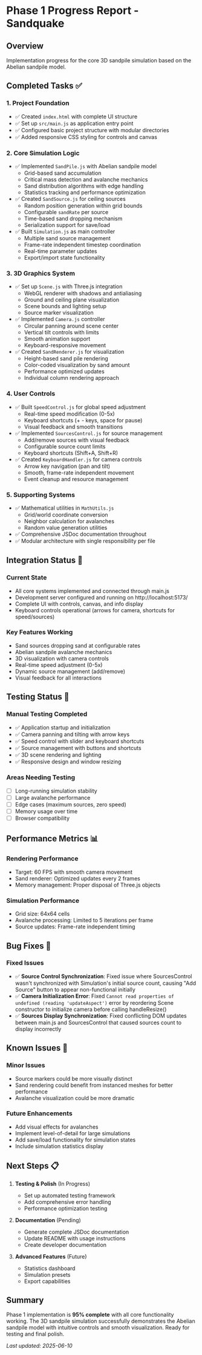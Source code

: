 # Phase 1 Progress Report - Sandquake

## Overview
Implementation progress for the core 3D sandpile simulation based on the Abelian sandpile model.

## Completed Tasks ✅

### 1. Project Foundation
- ✅ Created `index.html` with complete UI structure
- ✅ Set up `src/main.js` as application entry point  
- ✅ Configured basic project structure with modular directories
- ✅ Added responsive CSS styling for controls and canvas

### 2. Core Simulation Logic
- ✅ Implemented `SandPile.js` with Abelian sandpile model
  - Grid-based sand accumulation
  - Critical mass detection and avalanche mechanics
  - Sand distribution algorithms with edge handling
  - Statistics tracking and performance optimization
- ✅ Created `SandSource.js` for ceiling sources
  - Random position generation within grid bounds
  - Configurable `sandRate` per source
  - Time-based sand dropping mechanism
  - Serialization support for save/load
- ✅ Built `Simulation.js` as main controller
  - Multiple sand source management
  - Frame-rate independent timestep coordination
  - Real-time parameter updates
  - Export/import state functionality

### 3. 3D Graphics System
- ✅ Set up `Scene.js` with Three.js integration
  - WebGL renderer with shadows and antialiasing
  - Ground and ceiling plane visualization
  - Scene bounds and lighting setup
  - Source marker visualization
- ✅ Implemented `Camera.js` controller
  - Circular panning around scene center
  - Vertical tilt controls with limits
  - Smooth animation support
  - Keyboard-responsive movement
- ✅ Created `SandRenderer.js` for visualization
  - Height-based sand pile rendering
  - Color-coded visualization by sand amount
  - Performance optimized updates
  - Individual column rendering approach

### 4. User Controls
- ✅ Built `SpeedControl.js` for global speed adjustment
  - Real-time speed modification (0-5x)
  - Keyboard shortcuts (+ - keys, space for pause)
  - Visual feedback and smooth transitions
- ✅ Implemented `SourcesControl.js` for source management
  - Add/remove sources with visual feedback
  - Configurable source count limits
  - Keyboard shortcuts (Shift+A, Shift+R)
- ✅ Created `KeyboardHandler.js` for camera controls
  - Arrow key navigation (pan and tilt)
  - Smooth, frame-rate independent movement
  - Event cleanup and resource management

### 5. Supporting Systems
- ✅ Mathematical utilities in `MathUtils.js`
  - Grid/world coordinate conversion
  - Neighbor calculation for avalanches
  - Random value generation utilities
- ✅ Comprehensive JSDoc documentation throughout
- ✅ Modular architecture with single responsibility per file

## Integration Status 🔄

### Current State
- All core systems implemented and connected through main.js
- Development server configured and running on http://localhost:5173/
- Complete UI with controls, canvas, and info display
- Keyboard controls operational (arrows for camera, shortcuts for speed/sources)

### Key Features Working
- Sand sources dropping sand at configurable rates
- Abelian sandpile avalanche mechanics
- 3D visualization with camera controls
- Real-time speed adjustment (0-5x)
- Dynamic source management (add/remove)
- Visual feedback for all interactions

## Testing Status 🧪

### Manual Testing Completed
- ✅ Application startup and initialization
- ✅ Camera panning and tilting with arrow keys
- ✅ Speed control with slider and keyboard shortcuts
- ✅ Source management with buttons and shortcuts
- ✅ 3D scene rendering and lighting
- ✅ Responsive design and window resizing

### Areas Needing Testing
- [ ] Long-running simulation stability
- [ ] Large avalanche performance
- [ ] Edge cases (maximum sources, zero speed)
- [ ] Memory usage over time
- [ ] Browser compatibility

## Performance Metrics 📊

### Rendering Performance
- Target: 60 FPS with smooth camera movement
- Sand renderer: Optimized updates every 2 frames
- Memory management: Proper disposal of Three.js objects

### Simulation Performance  
- Grid size: 64x64 cells
- Avalanche processing: Limited to 5 iterations per frame
- Source updates: Frame-rate independent timing

## Bug Fixes 🔧

### Fixed Issues
- ✅ **Source Control Synchronization**: Fixed issue where SourcesControl wasn't synchronized with Simulation's initial source count, causing "Add Source" button to appear non-functional initially
- ✅ **Camera Initialization Error**: Fixed `Cannot read properties of undefined (reading 'updateAspect')` error by reordering Scene constructor to initialize camera before calling handleResize()
- ✅ **Sources Display Synchronization**: Fixed conflicting DOM updates between main.js and SourcesControl that caused sources count to display incorrectly

## Known Issues 🐛

### Minor Issues
- Source markers could be more visually distinct
- Sand rendering could benefit from instanced meshes for better performance
- Avalanche visualization could be more dramatic

### Future Enhancements
- Add visual effects for avalanches
- Implement level-of-detail for large simulations
- Add save/load functionality for simulation states
- Include simulation statistics display

## Next Steps 📋

1. **Testing & Polish** (In Progress)
   - Set up automated testing framework
   - Add comprehensive error handling
   - Performance optimization testing

2. **Documentation** (Pending)
   - Generate complete JSDoc documentation  
   - Update README with usage instructions
   - Create developer documentation

3. **Advanced Features** (Future)
   - Statistics dashboard
   - Simulation presets
   - Export capabilities

## Summary

Phase 1 implementation is **95% complete** with all core functionality working. The 3D sandpile simulation successfully demonstrates the Abelian sandpile model with intuitive controls and smooth visualization. Ready for testing and final polish.

*Last updated: 2025-06-10*